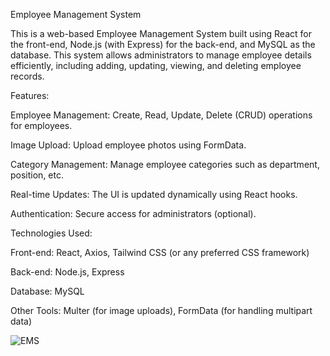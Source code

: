 Employee Management System

This is a web-based Employee Management System built using React for the front-end, Node.js (with Express) for the back-end, and MySQL as the database. This system allows administrators to manage employee details efficiently, including adding, updating, viewing, and deleting employee records.

Features:

Employee Management: Create, Read, Update, Delete (CRUD) operations for employees.

Image Upload: Upload employee photos using FormData.

Category Management: Manage employee categories such as department, position, etc.

Real-time Updates: The UI is updated dynamically using React hooks.

Authentication: Secure access for administrators (optional).

Technologies Used:

Front-end: React, Axios, Tailwind CSS (or any preferred CSS framework)

Back-end: Node.js, Express

Database: MySQL

Other Tools: Multer (for image uploads), FormData (for handling multipart data)

![EMS](https://github.com/user-attachments/assets/aec6d131-5ab7-41ba-9702-bc2d33888500)
